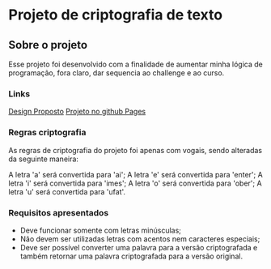 # Projeto de criptografia de texto

## Sobre o projeto

Esse projeto foi desenvolvido com a finalidade de aumentar minha lógica de programação, fora claro, dar sequencia ao challenge e ao curso.

### Links

[Design Proposto](https://www.figma.com/design/tvFEYhVfZTjdJ5P24RGV21/Alura-Challenge---Desafio-1---L%C3%B3gica?node-id=16-802&t=8lvxR47qbd8mtNua-0)
[Projeto no github Pages](https://carlosmensales.github.io/Alura-challenge-ONE---Criptografia/)

### Regras criptografia

As regras de criptografia do projeto foi apenas com vogais, sendo alteradas da seguinte maneira:

A letra 'a' será convertida para 'ai';
A letra 'e' será convertida para 'enter';
A letra 'i' será convertida para 'imes';
A letra 'o' será convertida para 'ober';
A letra 'u' será convertida para 'ufat'.


### Requisitos apresentados

- Deve funcionar somente com letras minúsculas;
- Não devem ser utilizadas letras com acentos nem caracteres especiais;
- Deve ser possível converter uma palavra para a versão criptografada e também retornar uma palavra criptografada para a versão original.
